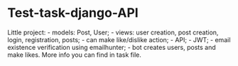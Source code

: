 # Test-task-django-API
Little project:
	- models: Post, User;
	- views: user creation, post creation, login, registration, posts;
	- can make like/dislike action;
	- API;
	- JWT;
	- email existence verification using emailhunter;
	- bot creates users, posts and make likes.
More info you can find in task file.
